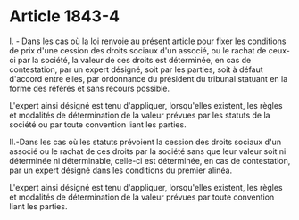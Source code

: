 # Article 1843-4

I. - Dans les cas où la loi renvoie au présent article pour fixer les conditions de prix d'une cession des droits sociaux d'un associé, ou le rachat de ceux-ci par la société, la valeur de ces droits est déterminée, en cas de contestation, par un expert désigné, soit par les parties, soit à défaut d'accord entre elles, par ordonnance du président du tribunal statuant en la forme des référés et sans recours possible.

L'expert ainsi désigné est tenu d'appliquer, lorsqu'elles existent, les règles et modalités de détermination de la valeur prévues par les statuts de la société ou par toute convention liant les parties.

II.-Dans les cas où les statuts prévoient la cession des droits sociaux d'un associé ou le rachat de ces droits par la société sans que leur valeur soit ni déterminée ni déterminable, celle-ci est déterminée, en cas de contestation, par un expert désigné dans les conditions du premier alinéa.

L'expert ainsi désigné est tenu d'appliquer, lorsqu'elles existent, les règles et modalités de détermination de la valeur prévues par toute convention liant les parties.

